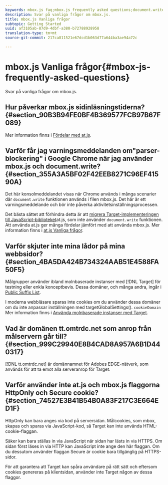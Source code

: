 ```yaml
---
keywords: mbox.js faq;mbox.js frequently asked questions;document.write;tt.omtrdc.net;parser blocking
description: Svar på vanliga frågor om mbox.js.
title: mbox.js Vanliga frågor
subtopic: Getting Started
uuid: af3105ab-87d9-4dbf-a380-b72788928958
translation-type: tm+mt
source-git-commit: 217ca811521e67dcd1b063d77a644ba3ae94a72c

---
```



# mbox.js Vanliga frågor{#mbox-js-frequently-asked-questions}

Svar på vanliga frågor om mbox.js.

## Hur påverkar mbox.js sidinläsningstiderna? {#section_90B3B94FE0BF4B369577FCB97B67F089}

Mer information finns i [Fördelar med at.js](/help/c-implementing-target/c-implementing-target-for-client-side-web/t-mbox-download/c-target-atjs-implementation/target-atjs-implementation.md#benefits).

## Varför får jag varningsmeddelanden om&quot;parser-blockering&quot; i Google Chrome när jag använder mbox.js och document.write? {#section_355A3A5BF02F42EEB8271C96EF41590A}

Det här konsolmeddelandet visas när Chrome används i många scenarier där `document.write` funktionen används i filen mbox.js. Det här är ett varningsmeddelande och bör inte påverka aktivitetsinställningsprocessen.

Det bästa sättet att förhindra detta är att [migrera Target-implementeringen till JavaScript-biblioteket](../../../c-implementing-target/c-implementing-target-for-client-side-web/t-mbox-download/c-target-atjs-implementation/target-migrate-atjs.md#task_DE55DCE9AC2F49728395665DE1B1E6EA)at.js, som inte använder `document.write` funktionen. Att använda at.js ger många fördelar jämfört med att använda mbox.js. Mer information finns i [at.js Vanliga frågor](../../../c-implementing-target/c-implementing-target-for-client-side-web/c-target-atjs-faq/target-atjs-faq.md#concept_D6EFE8D84A06476DB5ABD494D7E8C769).

## Varför skjuter inte mina lådor på mina webbsidor? {#section_4BA5DA424B734324AAB51E4588FA50F5}

Målgrupper använder ibland molnbaserade instanser med [!DNL Target] för testning eller enkla konceptbevis. Dessa domäner, och många andra, ingår i [Public Suffix List](https://publicsuffix.org/list/public_suffix_list.dat).

I moderna webbläsare sparas inte cookies om du använder dessa domäner om du inte anpassar inställningen med targetGlobalSettings(). `cookieDomain` Mer information finns i [Använda molnbaserade instanser med Target](../../../c-implementing-target/c-implementing-target-for-client-side-web/c-target-debugging-atjs/targeting-using-cloud-based-instances.md#concept_A2077766948F4EA081CE592D8998F566).

## Vad är domänen tt.omtrdc.net som anrop från målservern går till? {#section_999C29940E8B4CAD8A957A6B1D440317}

[!DNL tt.omtrdc.net] är domännamnet för Adobes EDGE-nätverk, som används för att ta emot alla serveranrop för Target.

## Varför använder inte at.js och mbox.js flaggorna HttpOnly och Secure cookie? {#section_74527E3B41B54B0A83F217C3E664ED1F}

HttpOnly kan bara anges via kod på serversidan. Målcookies, som mbox, skapas och sparas via JavaScript-kod, så Target kan inte använda HTML-cookie-flaggan.

Säker kan bara ställas in via JavaScript när sidan har lästs in via HTTPS. Om sidan först läses in via HTTP kan JavaScript inte ange den här flaggan. Om du dessutom använder flaggan Secure är cookie bara tillgänglig på HTTPS-sidor.

För att garantera att Target kan spåra användare på rätt sätt och eftersom cookies genereras på klientsidan, använder inte Target någon av dessa flaggor.

